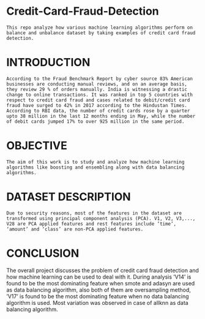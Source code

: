 # Credit-Card-Fraud-Detection 
    This repo analyze how various machine learning algorithms perform on balance and unbalance dataset by taking examples of credit card fraud detection.
# INTRODUCTION
    According to the Fraud Benchmark Report by cyber source 83% American businesses are conducting manual reviews, and on an average basis, they review 29 % of orders manually. India is witnessing a drastic change to online transactions. It was ranked in top 5 countries with respect to credit card fraud and cases related to debit/credit card fraud have surged to 42% in 2017 according to the Hindustan Times. According to RBI data, the number of credit cards rose by a quarter upto 38 million in the last 12 months ending in May, while the number of debit cards jumped 17% to over 925 million in the same period.
# OBJECTIVE
    The aim of this work is to study and analyze how machine learning algorithms like boosting and ensembling along with data balancing algorithms.
# DATASET DESCRIPTION
    Due to security reasons, most of the features in the dataset are transformed using principal component analysis (PCA). V1, V2, V3,..., V28 are PCA applied features and rest features include ‘time’, ‘amount’ and ‘class’ are non-PCA applied features.
# CONCLUSION
   The overall project discusses the problem of credit card fraud detection and how machine learning can be used to deal with it. During analysis ’V14’ is found to be the most dominating feature when smote and adasyn are used as data balancing algorithm, also both of them are oversampling method, ’V17’ is found to be the most dominating feature when no data balancing algorithm is used. Most variation was observed in case of allknn as data balancing algorithm.
